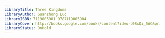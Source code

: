 ```yaml
---
LibraryTitle: Three Kingdoms
LibraryAuthor: Guanzhong Luo
LibraryISBN: 7119005901 9787119005904
LibraryCover: http://books.google.com/books/content?id=u-b0BxQi_5AC&printsec=frontcover&img=1&zoom=1&source=gbs_api
LibraryStatus: OnHold
---
```

